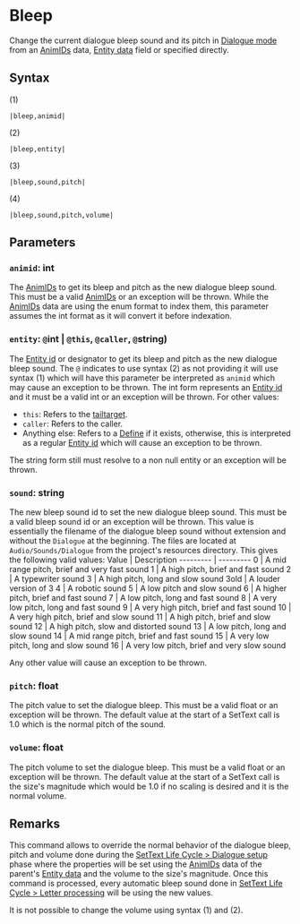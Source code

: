 # Bleep

Change the current dialogue bleep sound and its pitch in [Dialogue mode](../../Dialogue%20mode.md) from an [AnimIDs](../../../Enums%20and%20IDs/AnimIDs.md) data, [Entity data](../../../TextAsset%20Data/Entity%20data.md) field or specified directly.

## Syntax

(1)

````
|bleep,animid|
````

(2)

````
|bleep,entity|
````

(3)

````
|bleep,sound,pitch|
````

(4)

````
|bleep,sound,pitch,volume|
````

## Parameters

### `animid`: int

The [AnimIDs](../../../Enums%20and%20IDs/AnimIDs.md) to get its bleep and pitch as the new dialogue bleep sound. This must be a valid [AnimIDs](../../../Enums%20and%20IDs/AnimIDs.md) or an exception will be thrown. While the [AnimIDs](../../../Enums%20and%20IDs/AnimIDs.md) data are using the enum format to index them, this parameter assumes the int format as it will convert it before indexation.

### `entity`: `@`int | `@this`, `@caller`, `@`string)

The [Entity id](../Entity%20id.md) or designator to get its bleep and pitch as the new dialogue bleep sound. The `@` indicates to use syntax (2) as not providing it will use syntax (1) which will have this parameter be interpreted as `animid` which may cause an exception to be thrown. The int form represents an [Entity id](../Entity%20id.md) and it must be a valid int or an exception will be thrown. For other values:

* `this`: Refers to the [tailtarget](../../Notable%20local%20variable/tailtarget.md).
* `caller`: Refers to the caller.
* Anything else: Refers to a [Define](Define.md) if it exists, otherwise, this is interpreted as a regular [Entity id](../Entity%20id.md) which will cause an exception to be thrown.

The string form still must resolve to a non null entity or an exception will be thrown.

### `sound`: string

The new bleep sound id to set the new dialogue bleep sound. This must be a valid bleep sound id or an exception will be thrown. This value is essentially the filename of the dialogue bleep sound without extension and without the `Dialogue` at the beginning. The files are located at `Audio/Sounds/Dialogue` from the project's resources directory.  This gives the following valid values:
Value | Description
--------- | ---------
0 | A mid range pitch, brief and very fast sound
1 | A high pitch, brief and fast sound
2 | A typewriter sound
3 | A high pitch, long and slow sound
3old | A louder version of 3
4 | A robotic sound
5 | A low pitch and slow sound
6 | A higher pitch, brief and fast sound
7 | A low pitch, long and fast sound
8 | A very low pitch, long and fast sound
9 | A very high pitch, brief and fast sound
10 | A very high pitch, brief and slow sound
11 | A high pitch, brief and slow sound
12 | A high pitch, slow and distorted sound
13 | A low pitch, long and slow sound
14 | A mid range pitch, brief and fast sound
15 | A very low pitch, long and slow sound
16 | A very low pitch, brief and very slow sound

Any other value will cause an exception to be thrown.

### `pitch`: float

The pitch value to set the dialogue bleep. This must be a valid float or an exception will be thrown. The default value at the start of a SetText call is 1.0 which is the normal pitch of the sound.

### `volume`: float

The pitch volume to set the dialogue bleep. This must be a valid float or an exception will be thrown. The default value at the start of a SetText call is the size's magnitude which would be 1.0 if no scaling is desired and it is the normal volume.

## Remarks

This command allows to override the normal behavior of the dialogue bleep, pitch and volume done during the [SetText Life Cycle > Dialogue setup](../../SetText%20Life%20Cycle.md#dialogue-setup) phase where the properties will be set using the [AnimIDs](../../../Enums%20and%20IDs/AnimIDs.md) data of the parent's [Entity data](../../../TextAsset%20Data/Entity%20data.md) and the volume to the size's magnitude. Once this command is processed, every automatic bleep sound done in [SetText Life Cycle > Letter processing](../../SetText%20Life%20Cycle.md#letter-processing) will be using the new values.

It is not possible to change the volume using syntax (1) and (2).
